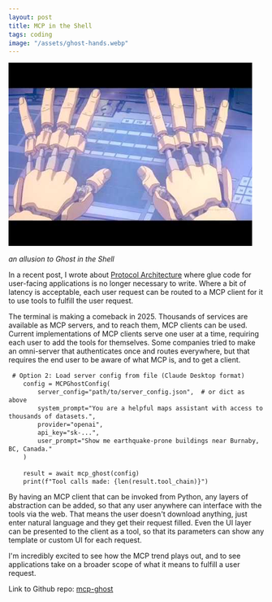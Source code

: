 ```yaml
---
layout: post
title: MCP in the Shell
tags: coding
image: "/assets/ghost-hands.webp"
---
```


![ghost-hands](/assets/ghost-hands.png)

_an allusion to Ghost in the Shell_

In a recent post, I wrote about [Protocol Architecture](/protocol-architecture) where glue code for user-facing applications is no longer necessary to write. Where a bit of latency is acceptable, each user request can be routed to a MCP client for it to use tools to fulfill the user request.

The terminal is making a comeback in 2025. Thousands of services are available as MCP servers, and to reach them, MCP clients can be used. Current implementations of MCP clients serve one user at a time, requiring each user to add the tools for themselves. Some companies tried to make an omni-server that authenticates once and routes everywhere, but that requires the end user to be aware of what MCP is, and to get a client. 

```
 # Option 2: Load server config from file (Claude Desktop format)
    config = MCPGhostConfig(
        server_config="path/to/server_config.json",  # or dict as above
        system_prompt="You are a helpful maps assistant with access to thousands of datasets.",
        provider="openai", 
        api_key="sk-...",
        user_prompt="Show me earthquake-prone buildings near Burnaby, BC, Canada."
    )
    
    result = await mcp_ghost(config)
    print(f"Tool calls made: {len(result.tool_chain)}")
```

By having an MCP client that can be invoked from Python, any layers of abstraction can be added, so that any user anywhere can interface with the tools via the web. That means the user doesn't download anything, just enter natural language and they get their request filled. Even the UI layer can be presented to the client as a tool, so that its parameters can show any template or custom UI for each request.

I'm incredibly excited to see how the MCP trend plays out, and to see applications take on a broader scope of what it means to fulfill a user request.

Link to Github repo: [mcp-ghost](https://github.com/kimjune01/mcp-ghost)

